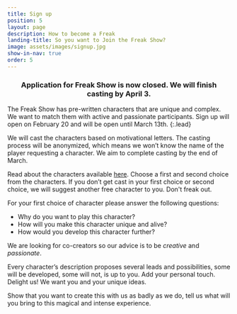 ```yaml
---
title: Sign up
position: 5
layout: page
description: How to become a Freak
landing-title: So you want to Join the Freak Show?
image: assets/images/signup.jpg
show-in-nav: true
order: 5
---
```


<div class="box">
<h3 style="text-align: center">Application for Freak Show is now closed. We will finish casting by April 3.</h3>
</div>

The Freak Show has pre-written characters that are unique and complex. We want to match them with active and passionate participants. Sign up will open on February 20 and will be open until March 13th.
{:.lead}

<div class="row">

<div class="6u 12u$(small)" markdown="1">

We will cast the characters based on motivational letters. The casting process will be anonymized, which means we won’t know the name of the player requesting a character. We aim to complete casting by the end of March.

Read about the characters available <a href="/characters.html">here</a>. Choose a first and second choice from the characters. If you don’t get cast in your first choice or second choice, we will suggest another free character to you. Don't freak out.

For your first choice of character please answer the following questions:

- Why do you want to play this character?
- How will you make this character unique and alive?
- How would you develop this character further?


</div>
<div class="6u 12u$(small)">
<div class="box"  markdown="1">

We are looking for co-creators so our advice is to be _creative_ and _passionate_.

Every character’s description proposes several leads and possibilities, some will be developed, some will not, is up to you.
Add your personal touch. Delight us! We want you and your unique ideas.

Show that you want to create this with us as badly as we do, tell us what will you bring to this magical and intense experience.

</div>
</div>
</div>
